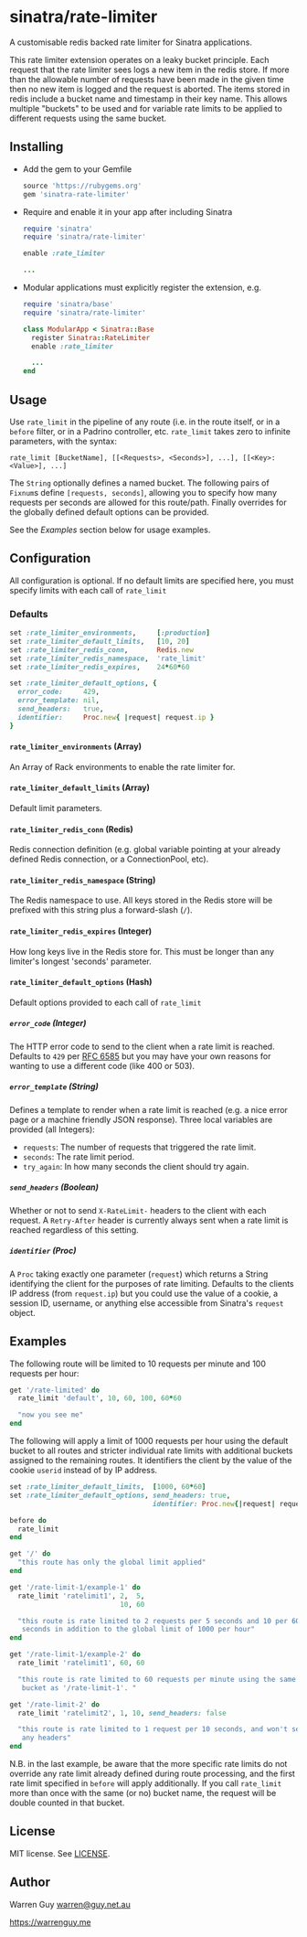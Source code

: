 # sinatra/rate-limiter

A customisable redis backed rate limiter for Sinatra applications.

This rate limiter extension operates on a leaky bucket principle. Each
request that the rate limiter sees logs a new item in the redis store. If
more than the allowable number of requests have been made in the given time
then no new item is logged and the request is aborted. The items stored in
redis include a bucket name and timestamp in their key name. This allows
multiple "buckets" to be used and for variable rate limits to be applied to
different requests using the same bucket.

## Installing

 * Add the gem to your Gemfile

   ```ruby
   source 'https://rubygems.org'
   gem 'sinatra-rate-limiter'
   ```

 * Require and enable it in your app after including Sinatra

   ```ruby
   require 'sinatra'
   require 'sinatra/rate-limiter'

   enable :rate_limiter

   ...
   ```

 * Modular applications must explicitly register the extension, e.g.

   ```ruby
   require 'sinatra/base'
   require 'sinatra/rate-limiter'

   class ModularApp < Sinatra::Base
     register Sinatra::RateLimiter
     enable :rate_limiter

     ...
   end
   ```

## Usage

Use `rate_limit` in the pipeline of any route (i.e. in the route itself, or
in a `before` filter, or in a Padrino controller, etc. `rate_limit` takes
zero to infinite parameters, with the syntax:

  ```
  rate_limit [BucketName], [[<Requests>, <Seconds>], ...], [[<Key>: <Value>], ...]
  ```

The `String` optionally defines a named bucket. The following pairs of
`Fixnum`s define `[requests, seconds]`, allowing you to specify how many
requests per seconds are allowed for this route/path. Finally overrides for
the globally defined default options can be provided.

See the _Examples_ section below for usage examples.

## Configuration

All configuration is optional. If no default limits are specified here,
you must specify limits with each call of `rate_limit`

### Defaults

   ```ruby
   set :rate_limiter_environments,     [:production]
   set :rate_limiter_default_limits,   [10, 20]
   set :rate_limiter_redis_conn,       Redis.new
   set :rate_limiter_redis_namespace,  'rate_limit'
   set :rate_limiter_redis_expires,    24*60*60

   set :rate_limiter_default_options, {
     error_code:     429,
     error_template: nil,
     send_headers:   true,
     identifier:     Proc.new{ |request| request.ip }
   }
   ```

#### `rate_limiter_environments` (Array)

An Array of Rack environments to enable the rate limiter for.

#### `rate_limiter_default_limits` (Array)

Default limit parameters.

#### `rate_limiter_redis_conn` (Redis)

Redis connection definition (e.g. global variable pointing at your already
defined Redis connection, or a ConnectionPool, etc).

#### `rate_limiter_redis_namespace` (String)

The Redis namespace to use. All keys stored in the Redis store will be
prefixed with this string plus a forward-slash (`/`).

#### `rate_limiter_redis_expires` (Integer)

How long keys live in the Redis store for. This must be longer than any
limiter's longest 'seconds' parameter.

#### `rate_limiter_default_options` (Hash)

Default options provided to each call of `rate_limit`

##### `error_code` (Integer)

The HTTP error code to send to the client when a rate limit is reached.
Defaults to `429` per [RFC 6585](http://tools.ietf.org/html/rfc6585) but
you may have your own reasons for wanting to use a different code (like 400
or 503).

##### `error_template` (String)

Defines a template to render when a rate limit is reached (e.g. a nice error
page or a machine friendly JSON response). Three local variables are
provided (all Integers):

 * `requests`: The number of requests that triggered the rate limit.
 * `seconds`: The rate limit period.
 * `try_again`: In how many seconds the client should try again.

##### `send_headers` (Boolean)

Whether or not to send `X-RateLimit-` headers to the client with each
request. A `Retry-After` header is currently always sent when a rate
limit is reached regardless of this setting.

##### `identifier` (Proc)

A `Proc` taking exactly one parameter (`request`) which returns a String
identifying the client for the purposes of rate limiting. Defaults to the
clients IP address (from `request.ip`) but you could use the value of a 
cookie, a session ID, username, or anything else accessible from Sinatra's
`request` object.

## Examples

The following route will be limited to 10 requests per minute and 100
requests per hour:

  ```ruby
  get '/rate-limited' do
    rate_limit 'default', 10, 60, 100, 60*60

    "now you see me"
  end
  ```

The following will apply a limit of 1000 requests per hour using the default
bucket to all routes and stricter individual rate limits with additional
buckets assigned to the remaining routes. It identifiers the client by the
value of the cookie `userid` instead of by IP address.

  ```ruby
  set :rate_limiter_default_limits,  [1000, 60*60]
  set :rate_limiter_default_options, send_headers: true,
                                     identifier: Proc.new{|request| request.cookies['userid']}

  before do
    rate_limit
  end

  get '/' do
    "this route has only the global limit applied"
  end

  get '/rate-limit-1/example-1' do
    rate_limit 'ratelimit1', 2,  5,
                             10, 60

    "this route is rate limited to 2 requests per 5 seconds and 10 per 60
     seconds in addition to the global limit of 1000 per hour"
  end

  get '/rate-limit-1/example-2' do
    rate_limit 'ratelimit1', 60, 60

    "this route is rate limited to 60 requests per minute using the same
     bucket as '/rate-limit-1'. "

  get '/rate-limit-2' do
    rate_limit 'ratelimit2', 1, 10, send_headers: false

    "this route is rate limited to 1 request per 10 seconds, and won't send
     any headers"
  end
  ```

N.B. in the last example, be aware that the more specific rate limits do not
override any rate limit already defined during route processing, and the
first rate limit specified in `before` will apply additionally. If you call
`rate_limit` more than once with the same (or no) bucket name, the request
will be double counted in that bucket.

## License

MIT license. See [LICENSE](https://github.com/warrenguy/sinatra-rate-limiter/blob/master/LICENSE).

## Author

Warren Guy <warren@guy.net.au>

https://warrenguy.me
